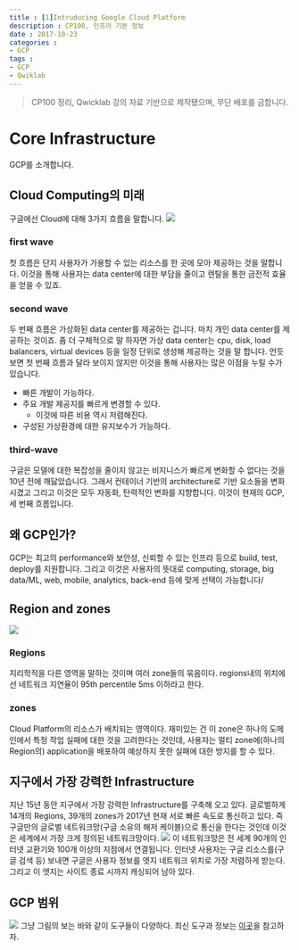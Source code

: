 ```yaml
---
title : [1]Intruducing Google Cloud Platform
description : CP100, 인프라 기본 정보
date : 2017-10-23
categories :
- GCP
tags :
- GCP
- Qwiklab
---
```


> CP100 정리, Qwicklab 강의 자료 기반으로 제작됐으며, 무단 배포를 금합니다.


# Core Infrastructure
GCP를 소개합니다.

## Cloud Computing의 미래
구글에선 Cloud에 대해 3가지 흐름을 말합니다.
![](https://github.com/beyondat/beyondat.github.io/blob/master/images/2017-10/cp100-1-1.png?raw=true)
### first wave
첫 흐름은 단지 사용자가 가용할 수 있는 리소스를 한 곳에 모아 제공하는 것을 말합니다.
이것을 통해 사용자는 data center에 대한 부담을 줄이고 렌탈을 통한 금전적 효율을 얻을 수 있죠.
### second wave
두 번째 흐름은 가상화된 data center를 제공하는 겁니다. 마치 개인 data center를 제공하는 것이죠. 좀 더 구체적으로 말 하자면 가상 data center는 cpu, disk, load balancers, virtual devices 등을 일정 단위로 생성해 제공하는 것을 말 합니다.
언듯 보면 첫 번째 흐름과 달라 보이지 않지만 이것을 통해 사용자는 많은 이점을 누릴 수가 있습니다.
- 빠른 개발이 가능하다.
- 주요 개발 제공지를 빠르게 변경할 수 있다.
  - 이것에 따른 비용 역시 저렴해진다.
- 구성된 가상환경에 대한 유지보수가 가능하다.
### third-wave
구글은 모델에 대한 복잡성을 줄이지 않고는 비지니스가 빠르게 변화할 수 없다는 것을 10년 전에 깨닳았습니다. 그래서 컨테이너 기반의 architecture로 기반 요소들을 변화 시겼고 그리고 이것은 모두 자동화, 탄력적인 변화를 지향합니다. 이것이 현재의 GCP, 세 번째 흐름입니다.

## 왜 GCP인가?
GCP는 최고의 performance와 보안성, 신뢰할 수 있는 인프라 등으로 build, test, deploy를 지원합니다. 그리고 이것은 사용자의 뜻대로 computing, storage, big data/ML, web, mobile, analytics, back-end 등에 맞게 선택이 가능합니다/

## Region and zones
![](https://github.com/beyondat/beyondat.github.io/blob/master/images/2017-10/cp100-1-2.png?raw=true)
### Regions
지리학적을 다른 영역을 말하는 것이며 여러 zone들의 묶음이다.
regions내의 위치에선 네트워크 지연율이 95th percentile 5ms 이하라고 한다.
### zones
Cloud Platform의 리소스가 배치되는 영역이다.
재미있는 건 이 zone은 하나의 도메인에서 특정 작업 실패에 대한 것을 고려한다는 것인데, 사용자는 멀티 zone에(하나의 Region의) application을 배포하여 예상하지 못한 실패에 대한 방지를 할 수 있다.

## 지구에서 가장 강력한 Infrastructure
지난 15년 동안 지구에서 가장 강력한 Infrastructure를 구축해 오고 있다. 글로벌하게 14개의 Regions, 39개의 zones가 2017년 현재 서로 빠른 속도로 통신하고 있다.
즉 구글만의 글로벌 네트워크망(구글 소유의 해저 케이블)으로 통신을 한다는 것인데 이것은 세계에서 가장 크게 정의된 네트워크망이다.
![](https://github.com/beyondat/beyondat.github.io/blob/master/images/2017-10/cp100-1-3.png?raw=true)
이 네트워크망은 전 세계 90개의 인터넷 교환기와 100개 이상의 지점에서 연결됩니다.
인터넷 사용자는 구글 리소스를(구글 검색 등) 보내면 구글은 사용자 정보를 엣지 네트워크 위치로 가장 저렴하게 받는다. 그리고 이 엣지는 사이트 종료 시까지 캐싱되어 남아 있다.

## GCP 범위
![](https://github.com/beyondat/beyondat.github.io/blob/master/images/2017-10/cp100-1-5.png?raw=true)
그냥 그림의 보는 바와 같이 도구들이 다양하다.
최신 도구과 정보는 [이곳](https://cloud.google.com/products/)을 참고하자.
